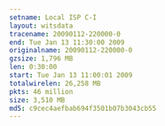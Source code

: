 ```yaml
---
setname: Local ISP C-I
layout: witsdata
tracename: 20090112-220000-0
end: Tue Jan 13 11:30:00 2009
originalname: 20090112-220000-0
gzsize: 1,796 MB
len: 0:30:00
start: Tue Jan 13 11:00:01 2009
totalwirelen: 26,258 MB
pkts: 46 million
size: 3,510 MB
md5: c9cec4aefbab694f3501b07b3043cb55
---
```

